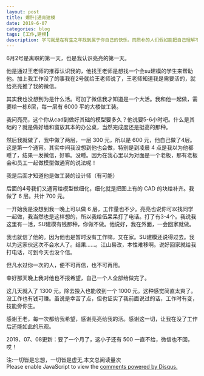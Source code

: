 ```yaml
---
layout: post
title: 爆肝|通宵建模
date: 2019-6-07
categories: blog
tags: [工作,建模]
description: 学习就是在有生之年找到属于你自己的快乐。而质朴的人们假如能把自己理解不了的事情看作是与己无关的事，那就好了。
---
```



6月2号是离职的第一天，也是我认识亮亮的第一天。

他是通过王老师的推荐认识我的，他找王老师是想找一个会su建模的学生来帮助他。加上我工作没了的事我在2号就给王老师说了，王老师知道我是需要活的，就给亮亮推了我的微信。

其实我也没想到为是什么活。可加了微信我才知道是一个大活。我和他一起做，需要给一栋6层，每一层有 6000 平的大楼做工装。

我问亮亮，这个你从cad到做好其础的模型要多久？他说要5-6小时吧。什么是其础的？就是做好墙和窗放其本的办公桌，当然完成度还是挺高的那种。

然后我就做了，我中做了两层，一层 300 元，所以是 600 元，他自己做了4层。这是第一个通宵。其实中间我没想到他也会做，特别是到凌晨 4 点是我以为他都睡了，结果一发微信，好嘛。没睡。因为在我心里以为对面是一个老板，那有老板会和员工一起做模型做通宵的说法呢！

我是后面才知道他是做工装的设计师（有可能）

后面的4号我们又通宵给模型做细化，细化就是把图上有的 CAD 的块给补齐。我做了 6 层。共计 700 元。 

一开始我是没想到我一晚上可以做 6 层，工作量也不少。亮亮也说你可以找同学一起做，我当然也是这样想的，所以我给伍呆呆打了电话。打了有3-4个。我说我这里有一活，SU建模有钱那种，你做不做。他说好，我在外面，一会回家就做。

我也就信了他的。因为他也是暂时没有工作嘛，又在家。SU建模还说得过去。我以为这家伙这次不会水人了。结果......。江山易改，本性难移啊。说好回家就给我打电话，可到今天也没个信。

但凡水过你一次的人，便不可再信，也不可再用。

幸好那天晚上我对他也不报希望，自己一个人全部给做完了。

这几天就入了 1300 元。除去投入也能收到一个 1000 元。这种感觉简直太爽了。没工作也有钱可赚。虽说是幸苦了点，但也证实了我前面说过的话，工作时有变，技能旁你生。

感谢王老，每一次都给我希望，感谢亮亮给我的活。感谢这一切，让我在没了工作后还能如此的乐观。

2019、07、08更新：要了一个月了，这小子还有 500 一直不给，微信也不回，哎！

<span id="busuanzi_container_page_pv">
  注:一切皆是忘想，一切皆是虚无,本文总阅读量<span id="busuanzi_value_page_pv"></span>次
</span>


<script id="dsq-count-scr" src="//huiweishijie.disqus.com/count.js" async></script>

<div id="disqus_thread"></div>
<script>

/**
*  RECOMMENDED CONFIGURATION VARIABLES: EDIT AND UNCOMMENT THE SECTION BELOW TO INSERT DYNAMIC VALUES FROM YOUR PLATFORM OR CMS.
*  LEARN WHY DEFINING THESE VARIABLES IS IMPORTANT: https://disqus.com/admin/universalcode/#configuration-variables*/
/*
var disqus_config = function () {
this.page.url = PAGE_URL;  // Replace PAGE_URL with your page's canonical URL variable
this.page.identifier = PAGE_IDENTIFIER; // Replace PAGE_IDENTIFIER with your page's unique identifier variable
};
*/
(function() { // DON'T EDIT BELOW THIS LINE
var d = document, s = d.createElement('script');
s.src = 'https://huiweishijie.disqus.com/embed.js';
s.setAttribute('data-timestamp', +new Date());
(d.head || d.body).appendChild(s);
})();
</script>
<noscript>Please enable JavaScript to view the <a href="https://disqus.com/?ref_noscript">comments powered by Disqus.</a></noscript>


